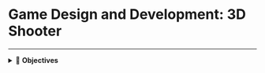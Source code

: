 # Game Design and Development: 3D Shooter
---

<details>
   
<summary>🧩 <strong>Objectives</strong></summary>

Created 3D games in Unity
Implemented typical 3D shooter (FPS) mechanics
Level design in 3D space
Practiced a typical level design pipeline from grayboxing to an art pass
Understood a bit about 3D modeling concepts such as faces, vertices, extruding, and edge loops (using ProBuilder)
Using ProBuilder to help in grayboxing levels (aka, level design prototyping)
Further understanding the asset pipeline and 3D asset setup
Created particle effects
Learning to use the Unity Audio Mixer
Used NavMesh to create Enemy movement
Creating more elaborate UI
Be exposed to more complex game systems
Understand good coding practices such as creating and following a coding standard
Understanding ad hoc programming vs. generalized programming

</details>

